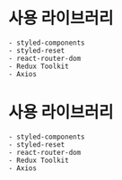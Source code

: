 # 사용 라이브러리

    - styled-components
    - styled-reset
    - react-router-dom
    - Redux Toolkit
    - Axios

# 사용 라이브러리

    - styled-components
    - styled-reset
    - react-router-dom
    - Redux Toolkit
    - Axios
